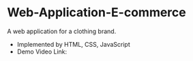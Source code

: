# Web-Application-E-commerce

A web application for a clothing brand. 
  * Implemented by HTML, CSS, JavaScript
  * Demo Video Link: 
